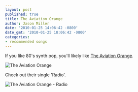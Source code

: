 ```yaml
---
layout: post
published: true
title: The Aviation Orange
author: Jason Miller
date: '2010-01-25 14:06:42 -0800'
date_gmt: '2010-01-25 18:06:42 -0800'
categories:
- recommended songs
---
```


If you like 80's synth pop, you'll likely like [The Aviation Orange][].

[The Aviation Orange]: http://www.purevolume.com/theaviationorange

![The Aviation Orange]({{site.assets.url_prefix}}/images/posts/the-aviation-orange.jpg "The Aviation Orange")

Check out their single 'Radio'.

![The Aviation Orange - Radio](//www.youtube.com/watch?v=jxxWTusIeZg)
